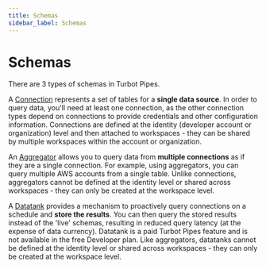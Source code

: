 ```yaml
---
title: Schemas
sidebar_label: Schemas
---
```


# Schemas

There are 3 types of schemas in Turbot Pipes.

A [Connection](connections) represents a set of tables for a **single data source**.  In order to query data, you'll need at least one connection, as the other connection types depend on connections to provide credentials and other configuration information. Connections are defined at the identity (developer account or organization) level and then attached to workspaces - they can be shared by multiple workspaces within the account or organization. 

An [Aggregator](aggregators) allows you to query data from **multiple connections** as if they are a single connection. For example, using aggregators, you can query multiple AWS accounts from a single table.  Unlike connections, aggregators cannot be defined at the identity level or shared across workspaces - they can only be created at the workspace level.

A [Datatank](datatank) provides a mechanism to proactively query connections on a schedule and **store the results**. You can then query the stored results instead of the 'live' schemas, resulting in reduced query latency (at the expense of data currency). Datatank is a paid Turbot Pipes feature and is not available in the free Developer plan.  Like aggregators, datatanks cannot be defined at the identity level or shared across workspaces - they can only be created at the workspace level.
